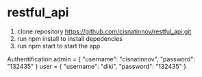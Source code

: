# restful_api

1. clone repository https://github.com/cisnatinnov/restful_api.git
2. run npm install to install depedencies
3. run npm start to start the app

Authentification
admin = {
    "username": "cisnatinnov",
    "password": "132435"
}
user = {
    "username": "diki",
    "password": "132435"
}
